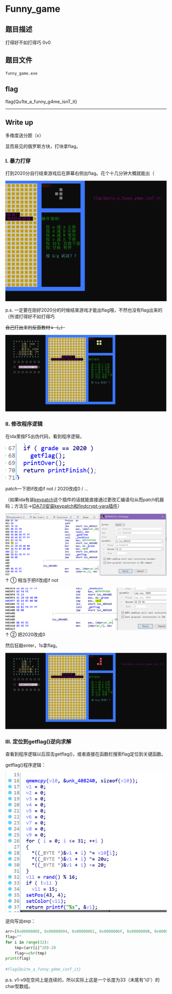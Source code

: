# Funny_game

## 题目描述

打得好不如打得巧 0v0

## 题目文件

`funny_game.exe`

## flag

flag{Qu1te_a_funny_g4me_isnT_it}

---

## Write up

多维度送分题（x） 

显而易见的俄罗斯方块，打块拿flag。 

### Ⅰ. 暴力打穿

打到2020分自行结束游戏后在屏幕右侧出flag。花个十几分钟大概就能出（

![image-20201021170028381](README_pics/image-20201021170028381.png)

p.s. 一定要在刚好2020分的时候结束游戏才能出flag哦，不然也没有flag出来的（所谓打得好不如打得巧

~~自己打出来的反面教材↓（。）~~

![:/](README_pics/微信截图_20201016190008-1603270866167.png)

### Ⅱ. 修改程序逻辑

在ida里按F5出伪代码，看到程序逻辑，

![:/](README_pics/微信截图_20201015231356.png)

patch一下把if改成if not / 2020改成0 / ...

（如果ida有装[keypatch](https://github.com/keystone-engine/keypatch)这个插件的话就能直接通过更改汇编语句从而patch机器码；方法见->[IDA7.0安装keypatch和findcrypt-yara插件](https://www.cnblogs.com/zhaijiahui/p/7978897.html)）

![:/](README_pics/微信截图_20201015231617.png)
↑ ① 相当于把if改成if not

![:/](README_pics/2222.png)
↑ ② 把2020改成0

然后狂敲enter，1s拿flag。

![:/](README_pics/微信截图_20201015230335.png)

### Ⅲ. 定位到getflag()逆向求解

查看到程序逻辑以后双击getflag()，或者直接在函数栏搜索flag定位到关键函数。

getflag()程序逻辑：

![:/](README_pics/微信截图_20201015234113.png)

逆向写出exp：

```python
arr=[0x0000006E, 0x00000094, 0x00000061, 0x0000006F, 0x0000009B, 0x00000071, 0x0000009D, 0x00000051, 0x0000009C, 0x0000006D, 0x00000067, 0x00000061, 0x00000067, 0x0000006E, 0x0000009D, 0x00000096, 0x00000096, 0x00000099, 0x00000067, 0x0000006F, 0x0000005C, 0x00000095, 0x0000006D, 0x00000067, 0x00000069, 0x00000093, 0x00000096, 0x0000007C, 0x00000067, 0x00000069, 0x0000009C, 0x00000085]
flag=""
for i in range(32):
    tmp=(arr[i]^20)-20
    flag+=chr(tmp)
print(flag)

#flag{Qu1te_a_funny_g4me_isnT_it}
```

p.s. v1-v9在空间上是连续的，所以实际上这是一个长度为33（末尾有'\0'）的char型数组。